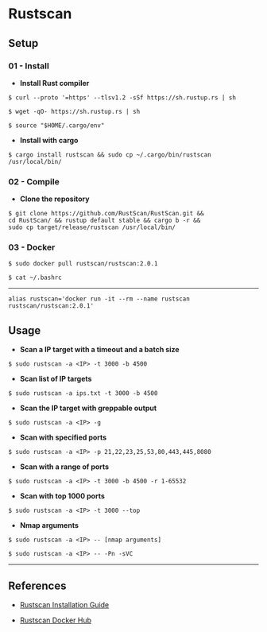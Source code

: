 # Rustscan

## Setup

### 01 - Install

- **Install Rust compiler**

`$ curl --proto '=https' --tlsv1.2 -sSf https://sh.rustup.rs | sh`

`$ wget -qO- https://sh.rustup.rs | sh`

`$ source "$HOME/.cargo/env"`

- **Install with cargo**

`$ cargo install rustscan && sudo cp ~/.cargo/bin/rustscan /usr/local/bin/`

### 02 - Compile

- **Clone the repository**

```
$ git clone https://github.com/RustScan/RustScan.git &&
cd RustScan/ && rustup default stable && cargo b -r &&
sudo cp target/release/rustscan /usr/local/bin/
```

### 03 - Docker

`$ sudo docker pull rustscan/rustscan:2.0.1`

`$ cat ~/.bashrc`

---

```
alias rustscan='docker run -it --rm --name rustscan rustscan/rustscan:2.0.1'
```

## Usage

- **Scan a IP target with a timeout and a batch size**

`$ sudo rustscan -a <IP> -t 3000 -b 4500`

- **Scan list of IP targets**

`$ sudo rustscan -a ips.txt -t 3000 -b 4500`

- **Scan the IP target with greppable output**

`$ sudo rustscan -a <IP> -g`

- **Scan with specified ports**

`$ sudo rustscan -a <IP> -p 21,22,23,25,53,80,443,445,8080`

- **Scan with a range of ports**

`$ sudo rustscan -a <IP> -t 3000 -b 4500 -r 1-65532`

- **Scan with top 1000 ports**

`$ sudo rustscan -a <IP> -t 3000 --top`

- **Nmap arguments**

`$ sudo rustscan -a <IP> -- [nmap arguments]`

`$ sudo rustscan -a <IP> -- -Pn -sVC`

---
## References

- [Rustscan Installation Guide](https://github.com/RustScan/RustScan/wiki/Installation-Guide)

- [Rustscan Docker Hub](https://hub.docker.com/r/rustscan/rustscan)